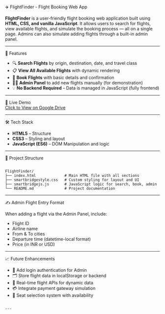 ✈️ FlightFinder - Flight Booking Web App

**FlightFinder** is a user-friendly flight booking web application built using **HTML, CSS, and vanilla JavaScript**. It allows users to search for flights, view available flights, and simulate the booking process — all on a single page. Admins can also simulate adding flights through a built-in admin panel.

---

📌 Features

- 🔍 **Search Flights** by origin, destination, date, and travel class  
- 📋 **View All Available Flights** with dynamic rendering  
- 🎫 **Book Flights** with basic details and confirmation  
- 🧑‍💼 **Admin Panel** to add new flights manually (for demonstration)  
- 💡 **No Backend Required** – Data is managed in JavaScript (fully frontend)

---

🚀 Live Demo  
[Click to View on Google Drive](https://drive.google.com/file/d/1TtKddpHB6Z00db1iT-ZkLSoCzYgRUCfN/view?usp=drive_link)

---

🛠️ Tech Stack

- **HTML5** – Structure  
- **CSS3** – Styling and layout  
- **JavaScript (ES6)** – DOM Manipulation and logic

---

📂 Project Structure

```

FlightFinder/
├── index.html             # Main HTML file with all sections
├── smartbridgestyle.css   # Custom styling for layout and UI
├── smartbridgejs.js       # JavaScript logic for search, book, admin
└── README.md              # Project documentation

```

---

✍️ Admin Flight Entry Format

When adding a flight via the Admin Panel, include:

* Flight ID  
* Airline name  
* From & To cities  
* Departure time (datetime-local format)  
* Price (in INR or USD)  

---

📈 Future Enhancements

* 🔐 Add login authentication for Admin  
* 🗂 Store flight data in localStorage or backend  
* 🛫 Real-time flight APIs for dynamic data  
* 💳 Integrate payment gateway simulation  
* 🎫 Seat selection system with availability  
```

---
